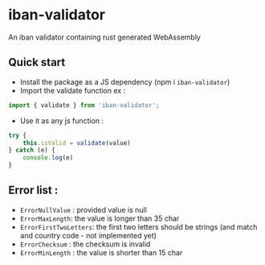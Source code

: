 # iban-validator
An iban validator containing rust generated WebAssembly

## Quick start

* Install the package as a JS dependency (npm i `iban-validator`)
* Import the validate function ex :
```typescript
import { validate } from 'iban-validator';
```
* Use it as any js function :
```typescript
try {
	this.isValid = validate(value)
} catch (e) {
	console.log(e)
}
```

## Error list :
* `ErrorNullValue` : provided value is null
* `ErrorMaxLength`: the value is longer than 35 char
* `ErrorFirstTwoLetters`: the first two letters should be strings (and match and country code - not implemented yet)
* `ErrorChecksum` : the checksum is invalid
* `ErrorMinLength` : the value is shorter than 15 char